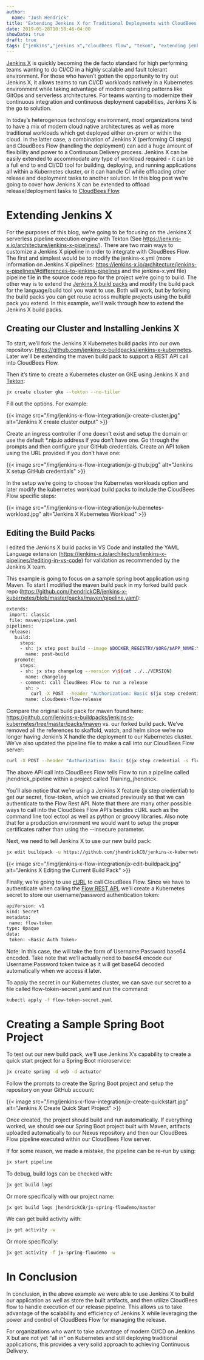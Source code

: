 ```yaml
---
author:
  name: "Josh Hendrick"
title: "Extending Jenkins X for Traditional Deployments with CloudBees Flow"
date: 2019-05-28T10:58:46-04:00
showDate: true
draft: true
tags: ["jenkins","jenkins x","cloudbees flow", "tekon", "extending jenkins x"]
---
```

[Jenkins X](https://jenkins-x.io) is quickly becoming the de facto standard for high performing teams wanting to do CI/CD in a highly scalable and fault tolerant environment. For those who haven’t gotten the opportunity to try out Jenkins X, it allows teams to run CI/CD workloads natively in a Kubernetes environment while taking advantage of modern operating patterns like GitOps and serverless architectures. For teams wanting to modernize their continuous integration and continuous deployment capabilities, Jenkins X is the go to solution.

In today’s heterogenous technology environment, most organizations tend to have a mix of modern cloud native architectures as well as more traditional workloads which get deployed either on-prem or within the cloud. In the latter case, a combination of Jenkins X (performing CI steps) and CloudBees Flow (handling the deployment) can add a huge amount of flexibility and power to a Continuous Delivery process.  Jenkins X can be easily extended to accommodate any type of workload required - it can be a full end to end CI/CD tool for building, deploying, and running applications all within a Kubernetes cluster, or it can handle CI while offloading other release and deployment tasks to another solution.  In this blog post we’re going to cover how Jenkins X can be extended to offload release/deployment tasks to [CloudBees Flow](https://www.cloudbees.com/cloudbees-acquires-electric-cloud).

# Extending Jenkins X
For the purposes of this blog, we’re going to be focusing on the Jenkins X serverless pipeline execution engine with Tekton (See https://jenkins-x.io/architecture/jenkins-x-pipelines/). There are two main ways to customize a Jenkins X pipeline in order to integrate with CloudBees Flow.  The first and simplest would be to modify the jenkins-x.yml (more information on Jenkins X pipelines: https://jenkins-x.io/architecture/jenkins-x-pipelines/#differences-to-jenkins-pipelines and the jenkins-x.yml file) pipeline file in the source code repo for the project we’re going to build.  The other way is to extend the [Jenkins X build packs](https://jenkins-x.io/architecture/build-packs/) and modify the build pack for the language/build tool you want to use.  Both will work, but by forking the build packs you can get reuse across multiple projects using the build pack you extend. In this example, we’ll walk through how to extend the Jenkins X build packs.

## Creating our Cluster and Installing Jenkins X
To start, we’ll fork the Jenkins X Kubernetes build packs into our own repository: https://github.com/jenkins-x-buildpacks/jenkins-x-kubernetes.  Later we'll be extending the maven build pack to support a REST API call into CloudBees Flow.

Then it’s time to create a Kubernetes cluster on GKE using Jenkins X and [Tekton](https://github.com/tektoncd/pipeline): 

```bash
jx create cluster gke --tekton --no-tiller
```

Fill out the options.  For example:

{{< image src="/img/jenkins-x-flow-integration/jx-create-cluster.jpg" alt="Jenkins X create cluster output" >}}

Create an ingress controller if one doesn’t exist and setup the domain or use the default *.nip.io address if you don’t have one.  Go through the prompts and then configure your GitHub credentials.  Create an API token using the URL provided if you don’t have one:

{{< image src="/img/jenkins-x-flow-integration/jx-github.jpg" alt="Jenkins X setup GitHub credentials" >}}

In the setup we’re going to choose the Kubernetes workloads option and later modify the kubernetes workload build packs to include the CloudBees Flow specific steps:

{{< image src="/img/jenkins-x-flow-integration/jx-kubernetes-workload.jpg" alt="Jenkins X Kubernetes Workload" >}}

## Editing the Build Packs
I edited the Jenkins X build packs in VS Code and installed the YAML Language extension (https://jenkins-x.io/architecture/jenkins-x-pipelines/#editing-in-vs-code) for validation as recommended by the Jenkins X team.

This example is going to focus on a sample spring boot application using Maven.  To start I modified the maven build pack in my forked build pack repo (https://github.com/jhendrickCB/jenkins-x-kubernetes/blob/master/packs/maven/pipeline.yaml):

```bash
extends:
 import: classic
 file: maven/pipeline.yaml
pipelines:
 release:
   build:
     steps:
     - sh: jx step post build --image $DOCKER_REGISTRY/$ORG/$APP_NAME:\$(cat VERSION)
       name: post-build
   promote:
     steps:
     - sh: jx step changelog --version v\$(cat ../../VERSION)
       name: changelog
     - comment: call CloudBees Flow to run a release
       sh: >
         curl -X POST --header "Authorization: Basic $(jx step credential -s flow-token -k token)" --header "Content-Type: application/json" --header "Accept: application/json" -d "{}" "https://ps9.ecloud-kdemo.com/rest/v1.0/pipelines?pipelineName=jhendrick_pipeline&projectName=Training_jhendrick" --insecure
       name: cloudbees-flow-release
```

Compare the original build pack for maven found here: https://github.com/jenkins-x-buildpacks/jenkins-x-kubernetes/tree/master/packs/maven vs. our forked build pack.  We’ve removed all the references to skaffold, watch, and helm since we’re no longer having Jenkin’s X handle the deployment to our Kubernetes cluster.  We’ve also updated the pipeline file to make a call into our CloudBees Flow server:

```bash
curl -X POST --header "Authorization: Basic $(jx step credential -s flow-token -k token)" --header "Content-Type: application/json" --header "Accept: application/json" -d "{}" "https://ps9.ecloud-kdemo.com/rest/v1.0/pipelines?pipelineName=jhendrick_pipeline&projectName=Training_jhendrick" --insecure
```

The above API call into CloudBees Flow tells Flow to run a pipeline called jhendrick_pipeline within a project called Training_jhendrick.

You’ll also notice that we’re using a Jenkins X feature (jx step credential) to get our secret, flow-token, which we created previously so that we can authenticate to the Flow Rest API. Note that there are many other possible ways to call into the CloudBees Flow API’s besides cURL such as the command line tool ectool as well as python or groovy libraries.  Also note that for a production environment we would want to setup the proper certificates rather than using the --insecure parameter.

Next, we need to tell Jenkins X to use our new build pack: 

```bash
jx edit buildpack -u https://github.com/jhendrickCB/jenkins-x-kubernetes -r master -b
```

{{< image src="/img/jenkins-x-flow-integration/jx-edit-buildpack.jpg" alt="Jenkins X Editing the Current Build Pack" >}}

Finally, we’re going to use [cURL](https://curl.haxx.se/) to call CloudBees Flow.  Since we have to authenticate when calling the [Flow REST API](http://docs.electric-cloud.com/eflow_doc/9_0/API/HTML/FlowAPI_Guide_9_0.htm), we’ll create a Kubernetes secret to store our username/password authentication token:

```bash
apiVersion: v1
kind: Secret
metadata:
 name: flow-token
type: Opaque
data:
 token: <Basic Auth Token>
```

Note: In this case, the <Basic Auth Token> will take the form of Username:Password base64 encoded.  Take note that we’ll actually need to base64 encode our Username:Password token twice as it will get base64 decoded automatically when we access it later.

To apply the secret in our Kubernetes cluster, we can save our secret to a file called flow-token-secret.yaml and run the command: 

```bash
kubectl apply -f flow-token-secret.yaml
```

# Creating a Sample Spring Boot Project
To test out our new build pack, we’ll use Jenkins X’s capability to create a quick start project for a Spring Boot microservice:

```bash
jx create spring -d web -d actuator
```

Follow the prompts to create the Spring Boot project and setup the repository on your GitHub account:

{{< image src="/img/jenkins-x-flow-integration/jx-create-quickstart.jpg" alt="Jenkins X Create Quick Start Project" >}}

Once created, the project should build and run automatically.  If everything worked, we should see our Spring Boot project built with Maven, artifacts uploaded automatically to our Nexus repository and then our CloudBees Flow pipeline executed within our CloudBees Flow server.

If for some reason, we made a mistake, the pipeline can be re-run by using: 

```bash
jx start pipeline
```

To debug, build logs can be checked with: 

```bash
jx get build logs 
```

Or more specifically with our project name:

```bash
jx get build logs jhendrickCB/jx-spring-flowdemo/master
```

We can get build activity with: 

```bash
jx get activity -w
```

Or more specifically:

```bash
jx get activity -f jx-spring-flowdemo -w
```

# In Conclusion
In conclusion, in the above example we were able to use Jenkins X to build our application as well as store the built artifacts, and then utilize CloudBees flow to handle execution of our release pipeline.  This allows us to take advantage of the scalability and efficiency of Jenkins X while leveraging the power and control of CloudBees Flow for managing the release. 

For organizations who want to take advantage of modern CI/CD on Jenkins X but are not yet "all in" on Kubernetes and still deploying traditional applications, this provides a very solid approach to achieving Continuous Delivery.
